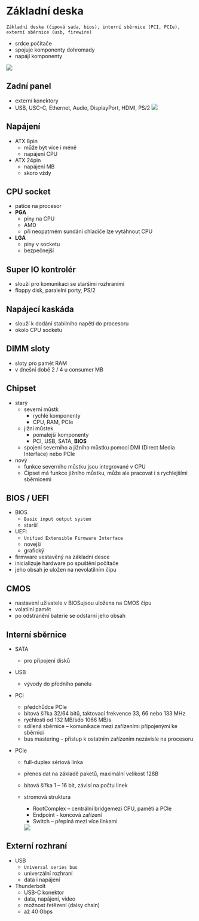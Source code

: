 # Základní deska

`Základní deska (čipová sada, bios), interní sběrnice (PCI, PCIe), externí sběrnice (usb, firewire)`

- srdce počítače
- spojuje komponenty dohromady
- napájí komponenty

<image src="./images/mb.PNG">

## Zadní panel

- externí konektory
- USB, USC-C, Ethernet, Audio, DisplayPort, HDMI, PS/2
  <image src="./images/backpanel.jpg">

## Napájení

- ATX 8pin
  - může být více i méně
  - napájení CPU
- ATX 24pin
  - napájení MB
  - skoro vždy

## CPU socket

- patice na procesor
- **PGA**
  - piny na CPU
  - AMD
  - při neopatrném sundání chladiče lze vytáhnout CPU
- **LGA**
  - piny v socketu
  - bezpečnejší

## Super IO kontrolér

- slouží pro komunikaci se staršími rozhraními
- floppy disk, paralelní porty, PS/2

## Napájecí kaskáda

- slouží k dodání stabilního napětí do procesoru
- okolo CPU socketu

## DIMM sloty

- sloty pro pamět RAM
- v dnešní době 2 / 4 u consumer MB

## Chipset

- starý
  - severní můstk
    - rychlé komponenty
    - CPU, RAM, PCIe
  - jižní můstek
    - pomalejší komponenty
    - PCI, USB, SATA, **BIOS**
  - spojení severního a jižního můstku pomocí DMI (Direct Media Interface) nebo PCIe
- nový
  - funkce severního můstku jsou integrované v CPU
  - Čipset má funkce jižního můstku, může ale pracovat i s rychlejšími sběrnicemi

## BIOS / UEFI

- BIOS
  - `Basic input output system`
  - starší
- UEFI
  - `Unified Extensible Firmware Interface`
  - novejší
  - grafický
- firmware vestavěný na základní desce
- inicializuje hardware po spuštění počítače
- jeho obsah je uložen na nevolatilním čipu

## CMOS

- nastavení uživatele v BIOSujsou uložena na CMOS čipu
- volatilní pamět
- po odstranění baterie se odstarní jeho obsah

## Interní sběrnice

- SATA
  - pro připojení disků
- USB
  - vývody do předního panelu
- PCI
  - předchůdce PCIe
  - bitová šířka 32/64 bitů, taktovací frekvence 33, 66 nebo 133 MHz
  - rychlosti od 132 MB/sdo 1066 MB/s
  - sdílená sběrnice – komunikace mezi zařízeními připojenými ke sběrnici
  - bus mastering – přístup k ostatním zařízením nezávisle na procesoru
- PCIe

  - full-duplex sériová linka
  - přenos dat na základě paketů, maximální velikost 128B
  - bitová šířka 1 – 16 bit, závisí na počtu linek
  - stromová struktura
    - RootComplex – centrální bridgemezi CPU, pamětí a PCIe
    - Endpoint - koncová zařízení
    - Switch – přepíná mezi více linkami

    <image src="./images/pci.PNG">

## Externí rozhraní

- USB
  - `Universal series bus`
  - univerzální rozhraní
  - data i napájení
- Thunderbolt
  - USB-C konektor
  - data, napájení, video
  - možnost řetězení (daisy chain)
  - až 40 Gbps
